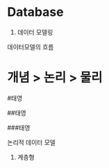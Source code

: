 ---
---

# Database

1. 데이터 모델링

데이터모델의 흐름

개념 > 논리 > 물리
===

#태영

##태영

###태영

논리적 데이터 모델
1. 계층형 

